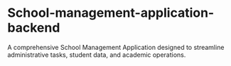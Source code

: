 # School-management-application-backend
A comprehensive School Management Application designed to streamline administrative tasks, student data, and academic operations.

